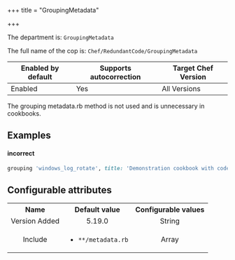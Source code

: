 +++
title = "GroupingMetadata"

+++

<!-- This content is automatically generated. See https://github.com/chef/chef-web-docs/blob/main/generated/README.md -->

The department is: `GroupingMetadata`

The full name of the cop is: `Chef/RedundantCode/GroupingMetadata`

| Enabled by default | Supports autocorrection | Target Chef Version |
| --- | --- | --- |
| Enabled | Yes | All Versions |

The grouping metadata.rb method is not used and is unnecessary in cookbooks.

## Examples


#### incorrect

```ruby
grouping 'windows_log_rotate', title: 'Demonstration cookbook with code to switch loggers'
```

## Configurable attributes

<table>
<tbody><tr>
<th>Name</th>
<th>Default value</th>
<th>Configurable values</th>
</tr>
<tr>
<td style="text-align:center">Version Added</td>
<td style="text-align:center">5.19.0</td>
<td style="text-align:center">String</td>
</tr>
<tr><td style="text-align:center">Include</td>
<td style="text-align:center"><ul>
<li><code>**/metadata.rb</code></li>
</ul>
</td>
<td style="text-align:center">Array</td>
</tr></tbody></table>
